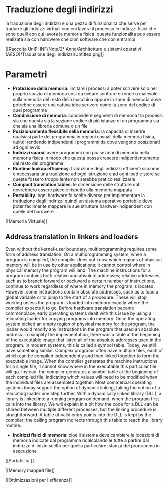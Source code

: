 # Traduzione degli indirizzi

la traduzione degli indirizzi è una pezzo di funzionalita che serve per tradurre gli indirizzi virtuali  con cui lavora il processo in indirizzi fisici che sono quelli con cui lavora la memoria fisica. questa funzionalita puo essere realizata sia con hardwere che cion software che con entrambi

[[Raccolta UniPi INF/Note/2° Anno/Architetture e sistemi operativi (AESO)/Traduzione degli indirizzi/Untitled.png]]

# Parametri

- **Protezione della memoria**: limitare i processi a poter scrivere solo nel proprio spazio di memoria cosi da evitare scritture erronee o malevole sulla memoria del resto della macchina oppure in zone di memoria dove potrebbe essere una cattiva idea scrivere come la zone del codice di quel programma
- **Condivisione di memoria**: condividere segmenti di memoria tra processi sia che questa sia la sezione codice di più istanze di un programma sia che sia una libreria comune o un file
- **Posizionamento flessibile nella memoria**: la capacita di inserire qualsiasi parte del programma in regioni casuali della memoria fisica, quindi rendendo indipendenti i programmi da dove vengono posizionati ad ogni avvio
- **Indirizzi sparsi**: avere programmi con più sezioni di memoria nella memoria fisica in modo che questa possa crescere indipendentemente dal resto del programma
- **Runtime lookup efficiency**: traduzione degli indirizzi efficienti siccome è necessaria una tradizione ad ogni istruzione e ad ogni load e store se queste fossero troppo lente  non sarebbe pratico realizzarle
- **Compact translation tables**: le dimensione delle strutture dati dovrebbero essere piccole rispetto alla memoria mappata
- **Portability**. ogni hardware fa scelte diverse per implementare la traduzione degli indirizzi quindi un sistema operativo portabile deve poter facilmente mappare le sue strutture hardwer-indipendent con quelle del hardwere.

[[Memoria Virtuale]]

## Address translation in linkers and loaders

Even without the kernel-user boundary, multiprogramming requires some form of address translation. On a
multiprogramming system, when a program is compiled, the compiler does not know which regions of
physical memory will be in use by other applications; it cannot control where in physical memory the
program will land. The machine instructions for a program contains both relative and absolute addresses;
relative addresses, such as to branch forward or backward a certain number of instructions, continue to work
regardless of where in memory the program is located. However, some instructions contain absolute
addresses, such as to load a global variable or to jump to the start of a procedure. These will stop working
unless the program is loaded into memory exactly where the compiler expects it to go.
Before hardware translation became commonplace, early operating systems dealt with this issue by using a
relocating loader for copying programs into memory. Once the operating system picked an empty region of
physical memory for the program, the loader would modify any instructions in the program that used an
absolute address. To simplify the implementation, there was a table at the beginning of the executable
image that listed all of the absolute addresses used in the program. In modern systems, this is called a
symbol table.
Today, we still have something similar. Complex programs often have multiple files, each of which can be
compiled independently and then linked together to form the executable image. When the compiler
generates the machine instructions for a single file, it cannot know where in the executable this particular file
will go. Instead, the compiler generates a symbol table at the beginning of each compiled file, indicating
which values will need to be modified when the individual files are assembled together.
Most commercial operating systems today support the option of dynamic linking, taking the notion of a
relocating loader one step further. With a dynamically linked library (DLL), a library is linked into a running
program on demand, when the program first calls into the library. We will explain in a bit how the code for a
DLL can be shared between multiple different processes, but the linking procedure is straightforward. A table
of valid entry points into the DLL is kept by the compiler; the calling program indirects through this table to
reach the library routine.

- **Indirizzi fisici di memoria**: cioè il sistema deve cambiare le locazioni di memoria indicate dal programma ricalcolando le tutte a partire dal indirizzo di inizio scelto per quella particolare  istanza del programma in esecuzione

[[Portabilità ]]

[[Memory mapped file]]

[[Ottimizzazioni per l efficenza]]
